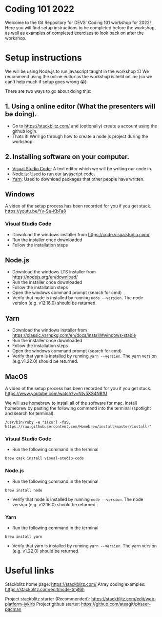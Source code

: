 # Coding 101 2022

Welcome to the Git Repository for DEVS' Coding 101 workshop for 2022! Here you will find setup instructions to be completed before the workshop, as well as examples of completed exercises to look back on after the workshop.

# Setup instructions

We will be using Node.js to run javascript taught in the workshop :D
We recommend using the online editor as the workshop is held online (so we can't help much if setup goes wrong 😭)

There are two ways to go about doing this: 
## 1. Using a online editor (What the presenters will be doing). 

- Go to https://stackblitz.com/ and (optionally) create a account using the github login.
- Thats it! We'll go through how to create a node.js project during the workshop.

## 2. Installing software on your computer.

- [Visual Studio Code](https://code.visualstudio.com/): A text editor which we will be writing our code in.
- [Node.js](https://nodejs.org/en/): Used to run our javascript code.
- [Yarn](https://classic.yarnpkg.com/en/docs/install/): Used to download packages that other people have written.

## Windows

A video of the setup process has been recorded for you if you get stuck. https://youtu.be/Yv-Se-KbFa8

### Visual Studio Code

- Download the windows installer from https://code.visualstudio.com/
- Run the installer once downloaded
- Follow the installation steps

## Node.js

- Download the windows LTS installer from https://nodejs.org/en/download/
- Run the installer once downloaded
- Follow the installation steps
- Open the windows command prompt (search for cmd)
- Verify that node is installed by running `node --version`. The node version (e.g. v12.16.0) should be returned.

## Yarn

- Download the windows installer from https://classic.yarnpkg.com/en/docs/install/#windows-stable
- Run the installer once downloaded
- Follow the installation steps
- Open the windows command prompt (search for cmd)
- Verify that yarn is installed by running `yarn --version`. The yarn version (e.g.v1.22.0) should be returned.

## MacOS

A video of the setup process has been recorded for you if you get stuck. https://www.youtube.com/watch?v=Ntv5XS4NBfU

We will use homebrew to install all of the software for mac. Install homebrew by pasting the following command into the terminal (spotlight and search for terminal).

```
/usr/bin/ruby -e "$(curl -fsSL https://raw.githubusercontent.com/Homebrew/install/master/install)"
```

### Visual Studio Code

- Run the following command in the terminal

```
brew cask install visual-studio-code
```

### Node.js

- Run the following command in the terminal

```
brew install node
```

- Verify that node is installed by running `node --version`. The node version (e.g. v12.16.0) should be returned.

### Yarn

- Run the following command in the terminal

```
brew install yarn
```

- Verify that yarn is installed by running `yarn --version`. The yarn version (e.g. v1.22.0) should be returned.


# Useful links

Stackblitz home page: https://stackblitz.com/
Array coding examples: https://stackblitz.com/edit/node-tmjf6h

Project stackblitz starter (Recommended): https://stackblitz.com/edit/web-platform-iykirb
Project github starter: https://github.com/ateagit/phaser-pacman
